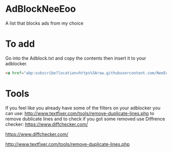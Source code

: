 # AdBlockNeeEoo
A list that blocks ads from my choice
# To add
Go into the Adblock.txt and copy the contents then insert it to your adblocker.
```html
<a href="abp:subscribe?location=https%3Araw.githubusercontent.com/NeeEoo/AdBlockNeeEoo/master/List.txt&title=NeeEooAdBlockingList">abp:subscribe?location=https%3Araw.githubusercontent.com/NeeEoo/AdBlockNeeEoo/master/List.txt&title=NeeEooAdBlockingList</a>
```

# Tools
If you feel like you already have some of the filters on your adblocker you can use: http://www.textfixer.com/tools/remove-duplicate-lines.php to remove dublicate lines and to check if you got some removed use Diffrence checker: https://www.diffchecker.com/

https://www.diffchecker.com/

http://www.textfixer.com/tools/remove-duplicate-lines.php
